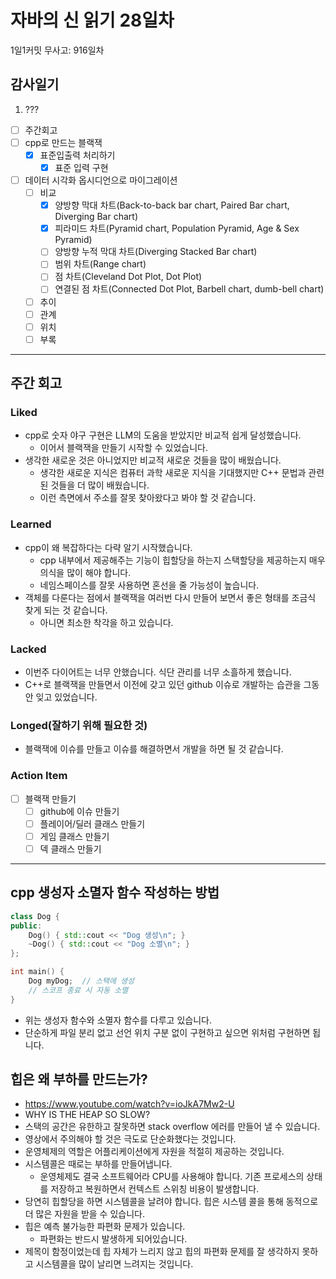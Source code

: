 # 자바의 신 읽기 28일차

1일1커밋 무사고: 916일차

## 감사일기

1. ???

- [ ] 주간회고
- [ ] cpp로 만드는 블랙잭
  - [x] 표준입출력 처리하기
    - [x] 표준 입력 구현
- [ ] 데이터 시각화 옵시디언으로 마이그레이션
  - [ ] 비교
    - [x] 양방향 막대 차트(Back-to-back bar chart, Paired Bar chart, Diverging Bar chart)
    - [x] 피라미드 차트(Pyramid chart, Population Pyramid, Age & Sex Pyramid)
    - [ ] 양방향 누적 막대 차트(Diverging Stacked Bar chart)
    - [ ] 범위 차트(Range chart)
    - [ ] 점 차트(Cleveland Dot Plot, Dot Plot)
    - [ ] 연결된 점 차트(Connected Dot Plot, Barbell chart, dumb-bell chart)
  - [ ] 추이
  - [ ] 관계
  - [ ] 위치
  - [ ] 부록

---

## 주간 회고

### Liked

- cpp로 숫자 야구 구현은 LLM의 도움을 받았지만 비교적 쉽게 달성했습니다.
  - 이어서 블랙잭을 만들기 시작할 수 있었습니다.
- 생각한 새로운 것은 아니었지만 비교적 새로운 것들을 많이 배웠습니다.
  - 생각한 새로운 지식은 컴퓨터 과학 새로운 지식을 기대했지만 C++ 문법과 관련된 것들을 더 많이 배웠습니다.
  - 이런 측면에서 주소를 잘못 찾아왔다고 봐야 할 것 같습니다.

### Learned

- cpp이 왜 복잡하다는 다략 알기 시작했습니다.
  - cpp 내부에서 제공해주는 기능이 힙할당을 하는지 스택할당을 제공하는지 매우 의식을 많이 해야 합니다.
  - 네임스페이스를 잘못 사용하면 혼선을 줄 가능성이 높습니다.
- 객체를 다룬다는 점에서 블랙잭을 여러번 다시 만들어 보면서 좋은 형태를 조금식 찾게 되는 것 같습니다.
  - 아니면 최소한 착각을 하고 있습니다.

### Lacked

- 이번주 다이어트는 너무 안했습니다. 식단 관리를 너무 소흘하게 했습니다.
- C++로 블랙잭을 만들면서 이전에 갖고 있던 github 이슈로 개발하는 습관을 그동안 잊고 있었습니다.

### Longed(잘하기 위해 필요한 것)

- 블랙잭에 이슈를 만들고 이슈를 해결하면서 개발을 하면 될 것 같습니다.

### Action Item

- [ ] 블랙잭 만들기
  - [ ] github에 이슈 만들기
  - [ ] 플레이어/딜러 클래스 만들기
  - [ ] 게임 클래스 만들기
  - [ ] 덱 클래스 만들기

---

## cpp 생성자 소멸자 함수 작성하는 방법

```cpp  
class Dog {
public:
    Dog() { std::cout << "Dog 생성\n"; }
    ~Dog() { std::cout << "Dog 소멸\n"; }
};

int main() {
    Dog myDog;  // 스택에 생성
    // 스코프 종료 시 자동 소멸
}
```

- 위는 생성자 함수와 소멸자 함수를 다루고 있습니다.
- 단순하게 파일 분리 없고 선언 위치 구분 없이 구현하고 싶으면 위처럼 구현하면 됩니다.

## 힙은 왜 부하를 만드는가?

- https://www.youtube.com/watch?v=ioJkA7Mw2-U
- WHY IS THE HEAP SO SLOW?
- 스택의 공간은 유한하고 잘못하면 stack overflow 에러를 만들어 낼 수 있습니다.
- 영상에서 주의해야 할 것은 극도로 단순화했다는 것입니다.
- 운영체제의 역할은 어플리케이션에게 자원을 적절히 제공하는 것입니다.
- 시스템콜은 때로는 부하를 만들어냅니다.
  - 운영체제도 결국 소프트웨어라 CPU를 사용해야 합니다. 기존 프로세스의 상태를 저장하고 복원하면서 컨텍스트 스위칭 비용이 발생합니다.
- 당연히 힙할당을 하면 시스템콜을 날려야 합니다. 힙은 시스템 콜을 통해 동적으로 더 많은 자원을 받을 수 있습니다.
- 힙은 예측 불가능한 파편화 문제가 있습니다.
  - 파편화는 반드시 발생하게 되어있습니다.
- 제목이 함정이었는데 힙 자체가 느리지 않고 힙의 파편화 문제를 잘 생각하지 못하고 시스템콜을 많이 날리면 느려지는 것입니다.

